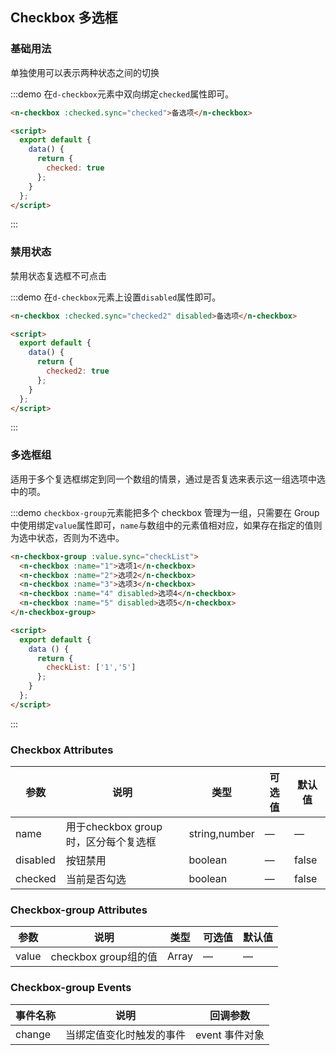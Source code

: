## Checkbox 多选框

<script>
  export default {
    data() {
      return {
        checked: true,
        checked2: true,
        checkList: [1, 5]
      };
    }
  };
</script>

### 基础用法

单独使用可以表示两种状态之间的切换

:::demo 在`d-checkbox`元素中双向绑定`checked`属性即可。

```html
<n-checkbox :checked.sync="checked">备选项</n-checkbox>

<script>
  export default {
    data() {
      return {
        checked: true
      };
    }
  };
</script>
```
:::

### 禁用状态

禁用状态复选框不可点击

:::demo 在`d-checkbox`元素上设置`disabled`属性即可。

```html
<n-checkbox :checked.sync="checked2" disabled>备选项</n-checkbox>

<script>
  export default {
    data() {
      return {
        checked2: true
      };
    }
  };
</script>
```
:::

### 多选框组

适用于多个复选框绑定到同一个数组的情景，通过是否复选来表示这一组选项中选中的项。

:::demo `checkbox-group`元素能把多个 checkbox 管理为一组，只需要在 Group 中使用绑定`value`属性即可，`name`与数组中的元素值相对应，如果存在指定的值则为选中状态，否则为不选中。

```html
<n-checkbox-group :value.sync="checkList">
  <n-checkbox :name="1">选项1</n-checkbox>
  <n-checkbox :name="2">选项2</n-checkbox>
  <n-checkbox :name="3">选项3</n-checkbox>
  <n-checkbox :name="4" disabled>选项4</n-checkbox>
  <n-checkbox :name="5" disabled>选项5</n-checkbox>
</n-checkbox-group>

<script>
  export default {
    data () {
      return {
        checkList: ['1','5']
      };
    }
  };
</script>
```
:::

### Checkbox Attributes

| 参数      | 说明    | 类型      | 可选值       | 默认值   |
|---------- |-------- |---------- |-------------  |-------- |
| name | 用于checkbox group时，区分每个复选框 | string,number    |      —         |     —    |
| disabled  | 按钮禁用    | boolean   |  — | false   |
| checked  | 当前是否勾选    | boolean   |  — | false   |

### Checkbox-group Attributes

| 参数      | 说明    | 类型      | 可选值       | 默认值   |
|---------- |-------- |---------- |-------------  |-------- |
| value | checkbox group组的值 | Array    |      —         |     —    |

### Checkbox-group Events

| 事件名称      | 说明    | 回调参数      |
|---------- |-------- |---------- |
| change  | 当绑定值变化时触发的事件 | event 事件对象 |
